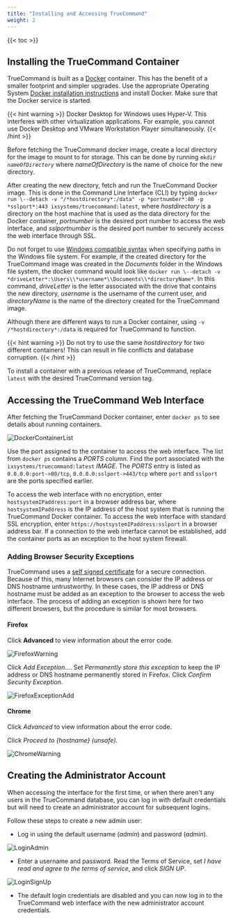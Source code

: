 ```yaml
---
title: "Installing and Accessing TrueCommand"
weight: 2
---
```


{{< toc >}}

## Installing the TrueCommand Container

TrueCommand is built as a [Docker](https://www.docker.com/) container.
This has the benefit of a smaller footprint and simpler upgrades.
Use the appropriate Operating System [Docker installation instructions](https://docs.docker.com/get-docker/) and install Docker.
Make sure that the Docker service is started.

{{< hint warning >}}
Docker Desktop for Windows uses Hyper-V. This interferes with
other virtualization applications. For example, you cannot use Docker
Desktop and VMware Workstation Player simultaneously.
{{< /hint >}}

Before fetching the TrueCommand docker image, create a local directory for
the image to mount to for storage. This can be done by running
<code>mkdir <i>nameOfDirectory</i></code> where *nameOfDirectory* is the name
of choice for the new directory.

After creating the new directory, fetch and run the TrueCommand Docker image.
This is done in the Command Line Interface (CLI) by typing `docker run \--detach -v "/*hostdirectory*:/data" -p *portnumber*:80 -p *sslport*:443 ixsystems/truecommand:latest`, where *hostdirectory* is a directory on the host machine that is used as the data directory for the Docker container, *portnumber* is the desired port number to access the web interface, and *sslportnumber* is the desired port number to securely access the web interface through SSL.

Do not forget to use [Windows compatible syntax](https://docs.microsoft.com/en-us/dotnet/standard/io/file-path-formats) when specifying paths in the Windows file system.
For example, if the created directory for the TrueCommand image was created in the *Documents* folder in the Windows file system, the docker command would look like `docker run \--detach -v *driveLetter*:\Users\\*username*\\Documents\\*directoryName*`.
In this command, *driveLetter* is the letter associated with the drive that contains the new directory, *username* is the username of the current user, and *directoryName* is the name of the directory created for the TrueCommand image.

Although there are different ways to run a Docker container, using `-v /*hostdirectory*:/data` is required for TrueCommand to function.

{{< hint warning >}}
Do not try to use the same *hostdirectory* for two different containers!
This can result in file conflicts and database corruption.
{{< /hint >}}

To install a container with a previous release of TrueCommand, replace `latest` with the desired TrueCommand version tag.

## Accessing the TrueCommand Web Interface

After fetching the TrueCommand Docker container, enter `docker ps` to see details about running containers.

![DockerContainerList](/images/TrueCommand/DockerContainerList.png "Docker Container List")

Use the port assigned to the container to access the web interface.
The list from `docker ps` contains a *PORTS* column.
Find the port associated with the `ixsystems/truecommand:latest` *IMAGE*.
The *PORTS* entry is listed as `0.0.0.0:port->80/tcp`, `0.0.0.0:sslport->443/tcp` where `port` and `sslport` are the ports specified earlier.

To access the web interface with no encryption, enter `hostsystemIPaddress:port` in a browser address bar, where `hostsystemIPaddress` is the IP address of the host system that is running the TrueCommand Docker container.
To access the web interface with standard SSL encryption, enter `https://hostsystemIPaddress:sslport` in a browser address bar.
If a connection to the web interface cannot be established, add the container ports as an exception to the host system firewall.

### Adding Browser Security Exceptions

TrueCommand uses a [self signed certificate](https://en.wikipedia.org/wiki/Self-signed_certificate) for a secure connection.
Because of this, many Internet browsers can consider the IP address or DNS hostname untrustworthy.
In these cases, the IP address or DNS hostname must be added as an exception to the browser to access the web interface.
The process of adding an exception is shown here for two different browsers, but the procedure is similar for most browsers.

#### Firefox

Click **Advanced** to view information about the error code.

![FirefoxWarning](/images/TrueCommand/1.3/FirefoxWarning.png "Firefox Warning")

Click *Add Exception...*.
Set *Permanently store this exception* to keep the IP address or DNS hostname permanently stored in Firefox.
Click *Confirm Security Exception*.

![FirefoxExceptionAdd](/images/TrueCommand/1.3/FirefoxExceptionAdd.png "Firefox Exception Add")

#### Chrome

Click *Advanced* to view information about the error code.

Click *Proceed to {hostname} (unsafe)*.

![ChromeWarning](/images/TrueCommand/1.3/ChromeWarning.png "Chrome Warning")

## Creating the Administrator Account

When accessing the interface for the first time, or when there aren't any users in the TrueCommand database, you can log in with default credentials but will need to create an administrator account for subsequent logins.

Follow these steps to create a new admin user:

* Log in using the default username (*admin*) and password (*admin*).

![LoginAdmin](/images/TrueCommand/1.3/LoginAdmin.png "Login Admin")

* Enter a username and password.
  Read the Terms of Service, set *I have read and agree to the terms of service*, and click *SIGN UP*.

![LoginSignUp](/images/TrueCommand/1.2/LoginSignUp.png "Creating the Admin Account")


* The default login credentials are disabled and you can now log in to the TrueCommand web interface with the new administrator account credentials.
